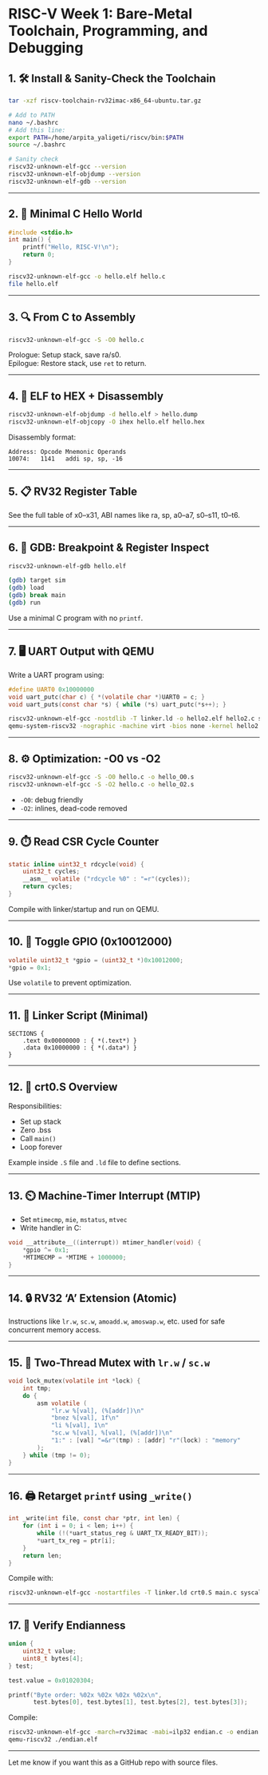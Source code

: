 
# RISC-V Week 1: Bare-Metal Toolchain, Programming, and Debugging

## 1. 🛠️ Install & Sanity-Check the Toolchain

```bash
tar -xzf riscv-toolchain-rv32imac-x86_64-ubuntu.tar.gz

# Add to PATH
nano ~/.bashrc
# Add this line:
export PATH=/home/arpita_yaligeti/riscv/bin:$PATH
source ~/.bashrc

# Sanity check
riscv32-unknown-elf-gcc --version
riscv32-unknown-elf-objdump --version
riscv32-unknown-elf-gdb --version
```

---

## 2. 🧾 Minimal C Hello World

```c
#include <stdio.h>
int main() {
    printf("Hello, RISC-V!\n");
    return 0;
}
```

```bash
riscv32-unknown-elf-gcc -o hello.elf hello.c
file hello.elf
```

---

## 3. 🔍 From C to Assembly

```bash
riscv32-unknown-elf-gcc -S -O0 hello.c
```

Prologue: Setup stack, save ra/s0.  
Epilogue: Restore stack, use `ret` to return.

---

## 4. 🔄 ELF to HEX + Disassembly

```bash
riscv32-unknown-elf-objdump -d hello.elf > hello.dump
riscv32-unknown-elf-objcopy -O ihex hello.elf hello.hex
```

Disassembly format:
```
Address: Opcode Mnemonic Operands
10074:   1141   addi sp, sp, -16
```

---

## 5. 📋 RV32 Register Table

See the full table of x0–x31, ABI names like ra, sp, a0–a7, s0–s11, t0–t6.

---

## 6. 🐞 GDB: Breakpoint & Register Inspect

```bash
riscv32-unknown-elf-gdb hello.elf

(gdb) target sim
(gdb) load
(gdb) break main
(gdb) run
```

Use a minimal C program with no `printf`.

---

## 7. 🖥️ UART Output with QEMU

Write a UART program using:
```c
#define UART0 0x10000000
void uart_putc(char c) { *(volatile char *)UART0 = c; }
void uart_puts(const char *s) { while (*s) uart_putc(*s++); }
```

```bash
riscv32-unknown-elf-gcc -nostdlib -T linker.ld -o hello2.elf hello2.c startup.s
qemu-system-riscv32 -nographic -machine virt -bios none -kernel hello2.elf
```

---

## 8. ⚙️ Optimization: -O0 vs -O2

```bash
riscv32-unknown-elf-gcc -S -O0 hello.c -o hello_O0.s
riscv32-unknown-elf-gcc -S -O2 hello.c -o hello_O2.s
```

- `-O0`: debug friendly
- `-O2`: inlines, dead-code removed

---

## 9. ⏱️ Read CSR Cycle Counter

```c
static inline uint32_t rdcycle(void) {
    uint32_t cycles;
    __asm__ volatile ("rdcycle %0" : "=r"(cycles));
    return cycles;
}
```

Compile with linker/startup and run on QEMU.

---

## 10. 🔁 Toggle GPIO (0x10012000)

```c
volatile uint32_t *gpio = (uint32_t *)0x10012000;
*gpio = 0x1;
```

Use `volatile` to prevent optimization.

---

## 11. 📜 Linker Script (Minimal)

```ld
SECTIONS {
    .text 0x00000000 : { *(.text*) }
    .data 0x10000000 : { *(.data*) }
}
```

---

## 12. 🧬 crt0.S Overview

Responsibilities:
- Set up stack
- Zero .bss
- Call `main()`
- Loop forever

Example inside `.S` file and `.ld` file to define sections.

---

## 13. ⏲️ Machine-Timer Interrupt (MTIP)

- Set `mtimecmp`, `mie`, `mstatus`, `mtvec`
- Write handler in C:
```c
void __attribute__((interrupt)) mtimer_handler(void) {
    *gpio ^= 0x1;
    *MTIMECMP = *MTIME + 1000000;
}
```

---

## 14. 🔒 RV32 ‘A’ Extension (Atomic)

Instructions like `lr.w`, `sc.w`, `amoadd.w`, `amoswap.w`, etc. used for safe concurrent memory access.

---

## 15. 🧵 Two-Thread Mutex with `lr.w` / `sc.w`

```c
void lock_mutex(volatile int *lock) {
    int tmp;
    do {
        asm volatile (
            "lr.w %[val], (%[addr])\n"
            "bnez %[val], 1f\n"
            "li %[val], 1\n"
            "sc.w %[val], %[val], (%[addr])\n"
            "1:" : [val] "=&r"(tmp) : [addr] "r"(lock) : "memory"
        );
    } while (tmp != 0);
}
```

---

## 16. 🖨️ Retarget `printf` using `_write()`

```c
int _write(int file, const char *ptr, int len) {
    for (int i = 0; i < len; i++) {
        while (!(*uart_status_reg & UART_TX_READY_BIT));
        *uart_tx_reg = ptr[i];
    }
    return len;
}
```

Compile with:
```bash
riscv32-unknown-elf-gcc -nostartfiles -T linker.ld crt0.S main.c syscalls.c -o prog.elf -lc -lgcc
```

---

## 17. 🧠 Verify Endianness

```c
union {
    uint32_t value;
    uint8_t bytes[4];
} test;

test.value = 0x01020304;

printf("Byte order: %02x %02x %02x %02x\n",
       test.bytes[0], test.bytes[1], test.bytes[2], test.bytes[3]);
```

Compile:
```bash
riscv32-unknown-elf-gcc -march=rv32imac -mabi=ilp32 endian.c -o endian.elf
qemu-riscv32 ./endian.elf
```

---

Let me know if you want this as a GitHub repo with source files.
